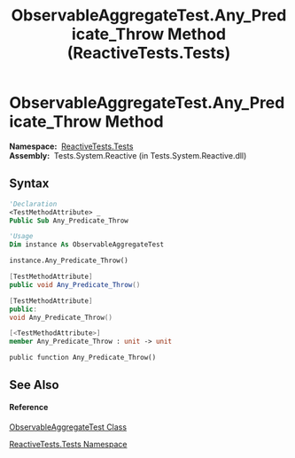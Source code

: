 ﻿---
title: ObservableAggregateTest.Any_Predicate_Throw Method  (ReactiveTests.Tests)
TOCTitle: Any_Predicate_Throw Method
ms:assetid: M:ReactiveTests.Tests.ObservableAggregateTest.Any_Predicate_Throw
ms:mtpsurl: https://msdn.microsoft.com/en-us/library/reactivetests.tests.observableaggregatetest.any_predicate_throw(v=VS.103)
ms:contentKeyID: 36619787
ms.date: 06/28/2011
mtps_version: v=VS.103
f1_keywords:
- ReactiveTests.Tests.ObservableAggregateTest.Any_Predicate_Throw
dev_langs:
- CSharp
- JScript
- VB
- FSharp
- c++
---

# ObservableAggregateTest.Any\_Predicate\_Throw Method

**Namespace:**  [ReactiveTests.Tests](hh289046\(v=vs.103\).md)  
**Assembly:**  Tests.System.Reactive (in Tests.System.Reactive.dll)

## Syntax

``` vb
'Declaration
<TestMethodAttribute> _
Public Sub Any_Predicate_Throw
```

``` vb
'Usage
Dim instance As ObservableAggregateTest

instance.Any_Predicate_Throw()
```

``` csharp
[TestMethodAttribute]
public void Any_Predicate_Throw()
```

``` c++
[TestMethodAttribute]
public:
void Any_Predicate_Throw()
```

``` fsharp
[<TestMethodAttribute>]
member Any_Predicate_Throw : unit -> unit 
```

``` jscript
public function Any_Predicate_Throw()
```

## See Also

#### Reference

[ObservableAggregateTest Class](hh314823\(v=vs.103\).md)

[ReactiveTests.Tests Namespace](hh289046\(v=vs.103\).md)

